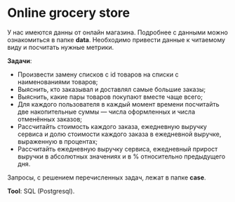 # Online grocery store
У нас имеются данны от онлайн магазина. Подробнее с данными можно ознакомиться в папке **data**. Необходимо привести данные к читаемому виду и посчитать нужные метрики.

**Задачи**:
- Произвести замену списков с id товаров на списки с наименованиями товаров;
- Выяснить, кто заказывал и доставлял самые большие заказы;
- Выяснить, какие пары товаров покупают вместе чаще всего;
- Для каждого пользователя в каждый момент времени посчитайть две накопительные суммы — числа оформленных и числа отменённых заказов;
- Рассчитайть стоимость каждого заказа, ежедневную выручку сервиса и долю стоимости каждого заказа в ежедневной выручке, выраженную в процентах;
- Рассчитайть ежедневную выручку сервиса, ежедневный прирост выручки в абсолютных значениях и в % относительно предыдущего дня.

Запросы, с решением перечисленных задач, лежат в папке **case**.

**Tool**: SQL (Postgresql).
